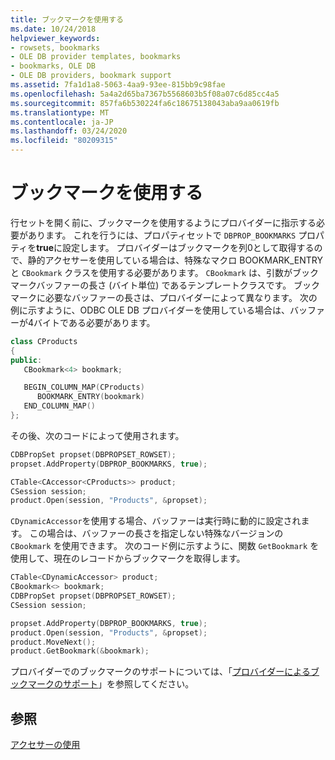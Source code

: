 ```yaml
---
title: ブックマークを使用する
ms.date: 10/24/2018
helpviewer_keywords:
- rowsets, bookmarks
- OLE DB provider templates, bookmarks
- bookmarks, OLE DB
- OLE DB providers, bookmark support
ms.assetid: 7fa1d1a8-5063-4aa9-93ee-815bb9c98fae
ms.openlocfilehash: 5a4a2d65ba7367b5568603b5f08a07c6d85cc4a5
ms.sourcegitcommit: 857fa6b530224fa6c18675138043aba9aa0619fb
ms.translationtype: MT
ms.contentlocale: ja-JP
ms.lasthandoff: 03/24/2020
ms.locfileid: "80209315"
---
```

# <a name="using-bookmarks"></a>ブックマークを使用する

行セットを開く前に、ブックマークを使用するようにプロバイダーに指示する必要があります。 これを行うには、プロパティセットで `DBPROP_BOOKMARKS` プロパティを**true**に設定します。 プロバイダーはブックマークを列0として取得するので、静的アクセサーを使用している場合は、特殊なマクロ BOOKMARK_ENTRY と `CBookmark` クラスを使用する必要があります。 `CBookmark` は、引数がブックマークバッファーの長さ (バイト単位) であるテンプレートクラスです。 ブックマークに必要なバッファーの長さは、プロバイダーによって異なります。 次の例に示すように、ODBC OLE DB プロバイダーを使用している場合は、バッファーが4バイトである必要があります。

```cpp
class CProducts
{
public:
   CBookmark<4> bookmark;

   BEGIN_COLUMN_MAP(CProducts)
      BOOKMARK_ENTRY(bookmark)
   END_COLUMN_MAP()
};
```

その後、次のコードによって使用されます。

```cpp
CDBPropSet propset(DBPROPSET_ROWSET);
propset.AddProperty(DBPROP_BOOKMARKS, true);

CTable<CAccessor<CProducts>> product;
CSession session;
product.Open(session, "Products", &propset);
```

`CDynamicAccessor`を使用する場合、バッファーは実行時に動的に設定されます。 この場合は、バッファーの長さを指定しない特殊なバージョンの `CBookmark` を使用できます。 次のコード例に示すように、関数 `GetBookmark` を使用して、現在のレコードからブックマークを取得します。

```cpp
CTable<CDynamicAccessor> product;
CBookmark<> bookmark;
CDBPropSet propset(DBPROPSET_ROWSET);
CSession session;

propset.AddProperty(DBPROP_BOOKMARKS, true);
product.Open(session, "Products", &propset);
product.MoveNext();
product.GetBookmark(&bookmark);
```

プロバイダーでのブックマークのサポートについては、「[プロバイダーによるブックマークのサポート](../../data/oledb/provider-support-for-bookmarks.md)」を参照してください。

## <a name="see-also"></a>参照

[アクセサーの使用](../../data/oledb/using-accessors.md)
